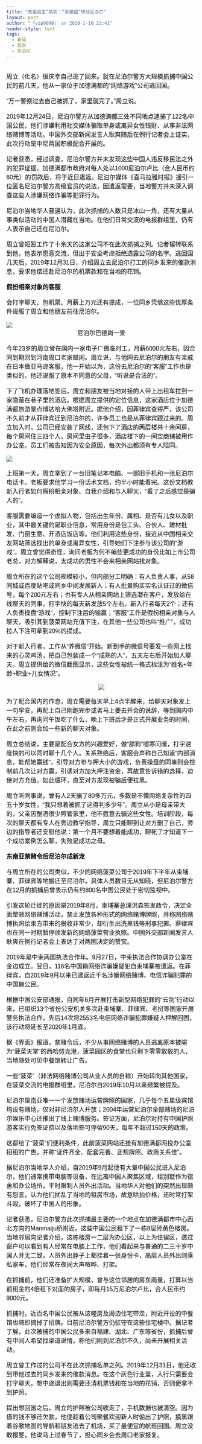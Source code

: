 ```yaml
---
title: "死里逃生”菜农：“杀猪盘”转战尼泊尔"
layout: post
author: "「vip9090」 on 2020-1-10 22:41"
header-style: text
tags:
  - 新闻
  - 菜农
  - 尼泊尔
---
```


<head></head>
<body>
 <br> 
 <div align="left"> 
  <font color="#000"><font face="微软雅黑, Tahoma, Helvetica, Arial, 宋体, sans-serif"><font style="font-size:16px">周立（化名）很庆幸自己逃了回来。就在尼泊尔警方大规模抓捕中国公民的前几天，他从一家位于加德满都的“网络游戏”公司逃回国。</font></font></font> 
 </div>
 <br> 
 <div align="left"> 
  <font color="#000"><font face="微软雅黑, Tahoma, Helvetica, Arial, 宋体, sans-serif"><font style="font-size:16px">“万一警察过去自己被抓了，家里就完了。”周立说。</font></font></font> 
 </div>
 <br> 
 <div align="left"> 
  <font color="#000"><font face="微软雅黑, Tahoma, Helvetica, Arial, 宋体, sans-serif"><font style="font-size:16px">2019年12月24日，尼泊尔警方从加德满都三处不同地点逮捕了122名中国公民，他们涉嫌利用社交媒体骗取单身或离异女性钱财、从事非法网络赌博等活动。中国外交部新闻发言人耿爽随后在例行记者会上证实，此次行动是中尼两国积极配合开展的。</font></font></font> 
 </div>
 <br> 
 <div align="left"> 
  <font color="#000"><font face="微软雅黑, Tahoma, Helvetica, Arial, 宋体, sans-serif"><font style="font-size:16px">记者获悉，经过调查，尼泊尔警方并未发现这些中国人违反移民法之外的犯罪证据，加德满都市政府对每人处以1000尼泊尔卢比（合人民币约60元）的罚款后，将于近日遣返。尼泊尔媒体《喜马拉雅时报》援引一位匿名尼泊尔警方高级官员的说法，因遣返需要，当地警方并未深入调查这些人涉嫌网络诈骗等犯罪行为。</font></font></font> 
 </div>
 <br> 
 <div align="left"> 
  <font color="#000"><font face="微软雅黑, Tahoma, Helvetica, Arial, 宋体, sans-serif"><font style="font-size:16px">尼泊尔当地华人普遍认为，此次抓捕的人数只是冰山一角，还有大量从事类似活动的中国人潜藏在当地。在他们日常交流的电报群组里，仍有人表示自己还在尼泊尔。</font></font></font> 
 </div>
 <br> 
 <div align="left"> 
  <font color="#000"><font face="微软雅黑, Tahoma, Helvetica, Arial, 宋体, sans-serif"><font style="font-size:16px">周立曾短暂工作了十余天的这家公司不在此次抓捕之列。记者辗转联系到他，他表示愿意交流，但出于安全考虑拒绝透露公司的名字。逃回国几天后，2019年12月31日，介绍周立去尼泊尔打工的同乡发来的催款消息，要求他偿还赴尼泊尔的机票款和在当地的花销。</font></font></font> 
 </div>
 <br> 
 <div align="left"> 
  <font color="#000"><font face="微软雅黑, Tahoma, Helvetica, Arial, 宋体, sans-serif"><font style="font-size:16px"><strong>假扮相亲对象的客服</strong></font></font></font> 
 </div>
 <br> 
 <div align="left"> 
  <font color="#000"><font face="微软雅黑, Tahoma, Helvetica, Arial, 宋体, sans-serif"><font style="font-size:16px">会打字聊天、包机票、月薪上万元还有提成，一位同乡凭借这些优厚条件说服了周立和他朋友前往尼泊尔。</font></font></font> 
 </div>
 <br> 
 <div align="left"> 
  <font color="#000"><font face="微软雅黑, Tahoma, Helvetica, Arial, 宋体, sans-serif"><font style="font-size:16px"><img src="https://36img.com/uploads/image/1578638627_5751.jpg?x-oss-process=style/mark" onload="thumbImg(this)"></font></font></font> 
 </div> 
 <div align="center"> 
  <font color="#000"><font face="微软雅黑, Tahoma, Helvetica, Arial, 宋体, sans-serif"><font style="font-size:16px">尼泊尔巴德岗一景</font></font></font> 
 </div>
 <br> 
 <div align="left"> 
  <font color="#000"><font face="微软雅黑, Tahoma, Helvetica, Arial, 宋体, sans-serif"><font style="font-size:16px">今年23岁的周立曾在国内一家电子厂做临时工，月薪6000元左右，因合同到期回到河南周口老家赋闲。周立说，与他同去尼泊尔的朋友有亲戚在日本做亚马逊客服，他一开始以为，这份去尼泊尔的“客服”工作也是类似的。他还说服了原本不同意的父母，“听说是合法的”。</font></font></font> 
 </div>
 <br> 
 <div align="left"> 
  <font color="#000"><font face="微软雅黑, Tahoma, Helvetica, Arial, 宋体, sans-serif"><font style="font-size:16px">下了飞机办理落地签后，周立和朋友被当地对接的人带上出租车拉到一家隐蔽在巷子里的酒店。根据周立提供的定位信息，这家酒店位于加德满都旅游景点博达哈大佛塔附近。据他介绍，因菲律宾查得严，该公司不久前才从菲律宾迁到尼泊尔的，许多员工也是从菲律宾跟过来的。周立加入时，公司已经安装了网线，还包下了酒店的两层楼共十余间房，每个房间住三四个人，房间里虫子很多，酒店楼下的一间空商铺被用作办公室。员工们被告知因为安全原因，每次外出都须有专人陪同。</font></font></font> 
 </div>
 <br> 
 <div align="left"> 
  <font color="#000"><font face="微软雅黑, Tahoma, Helvetica, Arial, 宋体, sans-serif"><font style="font-size:16px"><img src="https://36img.com/uploads/image/1578638655_6557.png?x-oss-process=style/mark" onload="thumbImg(this)"></font></font></font> 
 </div>
 <br> 
 <div align="left"> 
  <font color="#000"><font face="微软雅黑, Tahoma, Helvetica, Arial, 宋体, sans-serif"><font style="font-size:16px">上班第一天，周立拿到了一台旧笔记本电脑、一部旧手机和一张尼泊尔电话卡。老板要求他学习一份话术文档，约半小时能看完。这份文档教新入行者如何假扮相亲对象、自我介绍和与人聊天，“看了之后感觉是骗人的”。</font></font></font> 
 </div>
 <br> 
 <div align="left"> 
  <font color="#000"><font face="微软雅黑, Tahoma, Helvetica, Arial, 宋体, sans-serif"><font style="font-size:16px">客服需要编造一个虚拟人物，包括出生年份、属相、是否有儿女以及职业，其中最关键的是职业信息，常用身份是包工头、合伙人、建材批发、门窗生意、开酒店饭店等。他们利用这些身份，接近从中国相亲交友网站筛选找出的单身或离异女性，引导她们下注参与该公司的“游戏”。周立曾觉得奇怪，询问老板为何不编些更成功的身份比如上市公司老总，对方解释说，太成功的男性不会来相亲网站找对象。</font></font></font> 
 </div>
 <br> 
 <div align="left"> 
  <font color="#000"><font face="微软雅黑, Tahoma, Helvetica, Arial, 宋体, sans-serif"><font style="font-size:16px">周立所在的这个公司规模较小，但内部分工明确：有人负责人事，从58同城或百度贴吧或同乡中间发展新人；有人批量购买实名认证过的微信号，每个200元左右；也有专人从相亲网站上筛选潜在客户，发放给在线聊天的同事，打字快的每天新发放5个左右，新入行者每天2个；还有人负责操盘“游戏”，控制下注后的输赢；“客服”工作是假扮相亲对象与人聊天，吸引其到菠菜网站充值下注，在其他一些公司也叫“推广”，成功拉人下注可拿到20%的提成。</font></font></font> 
 </div>
 <br> 
 <div align="left"> 
  <font color="#000"><font face="微软雅黑, Tahoma, Helvetica, Arial, 宋体, sans-serif"><font style="font-size:16px">对于新入行者，工作从“养微信”开始。新到手的微信号要发一些网上找来的心灵鸡汤，把自己包装成一个“成熟的人”，五天左右后开始加人聊天。周立提供给的微信截图显示，这些女性被统一格式标注为“姓名+年龄+职业+儿女情况”。</font></font></font> 
 </div>
 <br> 
 <div align="center"> 
  <font color="#000"><font face="微软雅黑, Tahoma, Helvetica, Arial, 宋体, sans-serif"><font style="font-size:16px"><img src="https://36img.com/uploads/image/1578638684_8562.png?x-oss-process=style/mark" onload="thumbImg(this)"></font></font></font> 
 </div>
 <br> 
 <div align="left"> 
  <font color="#000"><font face="微软雅黑, Tahoma, Helvetica, Arial, 宋体, sans-serif"><font style="font-size:16px">为了配合国内的作息，周立需要每天早上4点半醒来，给聊天对象发上一句早安，再配上自己刚跑完步或者马上要去开会的说辞，等到国内中午左右，再询问午饭吃了什么，晚上下班后才是正式开展业务的时间，在此之前则会加一些新的聊天对象。</font></font></font> 
 </div>
 <br> 
 <div align="left"> 
  <font color="#000"><font face="微软雅黑, Tahoma, Helvetica, Arial, 宋体, sans-serif"><font style="font-size:16px">周立总结说，主要是配合女方的兴趣爱好，做“舔狗”嘘寒问暖，打字速度快的可以同时聊十几个人。关系熟络后，客服会声称自己知道“内部消息，能帮她赢钱”，引导对方参与押大小的游戏，负责操盘的同事则会控制前几次让对方赢，引诱对方加大押注资金，再故意告诉错的选择，迫使对方充值，如此循环，直至对方发现被骗后便拉黑。</font></font></font> 
 </div>
 <br> 
 <div align="left"> 
  <font color="#000"><font face="微软雅黑, Tahoma, Helvetica, Arial, 宋体, sans-serif"><font style="font-size:16px">周立听同事说，曾有人2天骗了80多万元，多数是不懂网络复杂性的四五十岁女性，“我只想着被抓了这得判多少年”。周立从小是母亲带大的，父亲因酗酒很少照管家里，他不愿意去骗这些女性。培训阶段，每次的聊天都有专人在旁边教学指导，周立只能聊到让对方删了自己，旁边的指导者还安慰他说：第一个月不要想着能成功，聊死了才知道下一个成功案例怎么聊，失败是成功之母。</font></font></font> 
 </div>
 <br> 
 <div align="left"> 
  <font color="#000"><font face="微软雅黑, Tahoma, Helvetica, Arial, 宋体, sans-serif"><font style="font-size:16px"><strong>东南亚禁赌令后尼泊尔成新宠</strong></font></font></font> 
 </div>
 <br> 
 <div align="left"> 
  <font color="#000"><font face="微软雅黑, Tahoma, Helvetica, Arial, 宋体, sans-serif"><font style="font-size:16px">与周立所在的公司类似，不少的网络菠菜公司于2019年下半年从柬埔寨、菲律宾等地搬迁至尼泊尔，具体人员数目无从知晓，但尼泊尔警方在12月的抓捕后曾表示仍有约800名中国公民处于密切监视中。</font></font></font> 
 </div>
 <br> 
 <div align="left"> 
  <font color="#000"><font face="微软雅黑, Tahoma, Helvetica, Arial, 宋体, sans-serif"><font style="font-size:16px">引发这轮迁徙的原因是2019年8月，柬埔寨总理洪森签发政令，决定全面整顿网络赌博活动，禁止发放各种形式的网络赌博牌照，并称网络赌博执照给柬方带来的税收非常少，却衍生出洗黑钱等刑事犯罪。菲律宾也在同一时期暂停颁发新的网络菠菜营业执照。中国外交部新闻发言人耿爽在例行记者会上表达了对两国决定的赞赏。</font></font></font> 
 </div>
 <br> 
 <div align="left"> 
  <font color="#000"><font face="微软雅黑, Tahoma, Helvetica, Arial, 宋体, sans-serif"><font style="font-size:16px">2019年是中柬两国执法合作年。9月27日，中柬执法合作协调办公室在金边成立。翌日，116名中国籍网络诈骗嫌疑犯自柬埔寨被遣返。在菲律宾，自2019年9月以来已遣返近千名涉嫌网络赌博、电信诈骗犯罪的中国籍公民。</font></font></font> 
 </div>
 <br> 
 <div align="left"> 
  <font color="#000"><font face="微软雅黑, Tahoma, Helvetica, Arial, 宋体, sans-serif"><font style="font-size:16px">根据中国公安部通报，自同年6月开展打击新型网络犯罪的“云剑”行动以来，已组织13个省份公安机关多次赴柬埔寨、菲律宾、老挝等国家开展警务执法合作，先后14次将2553名电信网络诈骗犯罪嫌疑人押解回国，该行动将延长至2020年1月底。</font></font></font> 
 </div>
 <br> 
 <div align="left"> 
  <font color="#000"><font face="微软雅黑, Tahoma, Helvetica, Arial, 宋体, sans-serif"><font style="font-size:16px">据《界面》报道，禁赌令后，不少从事网络赌博的人员逃离原本被喻为“菠菜天堂”的西哈努克港，菠菜园区的食堂也只剩下零零散散的人，当地随处可见中餐馆转让广告。</font></font></font> 
 </div>
 <br> 
 <div align="left"> 
  <font color="#000"><font face="微软雅黑, Tahoma, Helvetica, Arial, 宋体, sans-serif"><font style="font-size:16px">一些“菠菜”（非法网络赌博公司从业人员的自称）开始转向其他国家，在菠菜交流的电报群组里，尼泊尔自2019年10月以来频繁被提及。</font></font></font> 
 </div>
 <br> 
 <div align="left"> 
  <font color="#000"><font face="微软雅黑, Tahoma, Helvetica, Arial, 宋体, sans-serif"><font style="font-size:16px">尼泊尔是南亚唯一一个发放赌场运营牌照的国家，几乎每个五星级宾馆均设有赌场，仅对非尼泊尔人开放；2004年运营尼泊尔全部赌场的尼泊尔娱乐中心还推出了线上赌博服务。签证方面，尼泊尔对持有中国护照游客实行免签证费以及落地签可停留90天，每年不超过150天的政策。</font></font></font> 
 </div>
 <br> 
 <div align="left"> 
  <font color="#000"><font face="微软雅黑, Tahoma, Helvetica, Arial, 宋体, sans-serif"><font style="font-size:16px">这都给了“菠菜”们便利条件，此前菠菜网站还挂有加德满都网投办公室招租的广告，并称“证件齐全、配套完善、正规牌照、政商关系佳”。</font></font></font> 
 </div>
 <br> 
 <div align="left"> 
  <font color="#000"><font face="微软雅黑, Tahoma, Helvetica, Arial, 宋体, sans-serif"><font style="font-size:16px">据尼泊尔当地华人介绍，自2019年9月起便有大量中国公民进入尼泊尔，他们通常携带电脑等设备，在远离中国人聚集区域，租别墅作为宿舍和办公场所，平时限制人员外出活动。当地华人对他们的突然出现颇有怨言，认为他们扰乱了当地的租房市场，故意哄抬价格，还时常打架斗殴，破坏了中国人的形象。</font></font></font> 
 </div>
 <br> 
 <div align="left"> 
  <font color="#000"><font face="微软雅黑, Tahoma, Helvetica, Arial, 宋体, sans-serif"><font style="font-size:16px">记者获悉，尼泊尔警方此次抓捕最主要的一个地点在加德满都市中心西北方向的Manmaiju桥附近，这些中国公民租下了一栋8层砖黄色楼房。当地邻居向记者介绍，这栋楼房一二层为办公区，以上为住宿区，透过窗户可以看到有人经常在电脑上工作，他们看起来与普通的二三十岁中国人并无二致，人员外出脖子上都挂着一张身份卡，高层人员外出则乘私家车，他们经常在夜间大声喧哗、打架。</font></font></font> 
 </div>
 <br> 
 <div align="left"> 
  <font color="#000"><font face="微软雅黑, Tahoma, Helvetica, Arial, 宋体, sans-serif"><font style="font-size:16px">在抓捕前，他们还准备扩大规模，曾与这位邻居的房东商量，打算以当前租金的4倍租下对面的房子，即每月15万尼泊尔卢比，合人民币约9000元。</font></font></font> 
 </div>
 <br> 
 <div align="left"> 
  <font color="#000"><font face="微软雅黑, Tahoma, Helvetica, Arial, 宋体, sans-serif"><font style="font-size:16px">抓捕时，近百名中国公民被从这幢房及周边住宅带走，附近开设的中餐馆也随即摘掉了招牌。目前尼泊尔警方仍驻守在这些住宅楼中。据记者了解，此次被捕的中国公民多来自福建、湖北、广东等省份，抓捕后曾有中间人希望找渠道说情，称他们刚到尼泊尔不久，尚未开展相关活动。</font></font></font> 
 </div>
 <br> 
 <div align="left"> 
  <font color="#000"><font face="微软雅黑, Tahoma, Helvetica, Arial, 宋体, sans-serif"><font style="font-size:16px">周立曾工作过的公司不在此次抓捕名单之列。2019年12月31日，他还收到带他过去的同乡发来的催款消息。在这个灰色行业里，入行只需要会打字聊天，想中途退出则需要还清机票钱和在当地的花销，否则便拿不到护照。</font></font></font> 
 </div>
 <br> 
 <div align="left"> 
  <font color="#000"></font> 
 </div> 
 <div align="left"> 
  <font color="#000"><font face="微软雅黑, Tahoma, Helvetica, Arial, 宋体, sans-serif"><font style="font-size:16px">提出想回国之后，周立的护照被公司收走了，手机数据也被清空。因为借的钱不够还欠款，他便趁着公司聚餐欢迎新人时偷出了护照，摸黑跟着谷歌地图的导航和朋友逃去了机场，买了最便宜的航班回国。周立没敢报警，他说马上过春节了，担心同乡会去周口老家报复。</font></font></font> 
 </div>
 <br>
</body>


